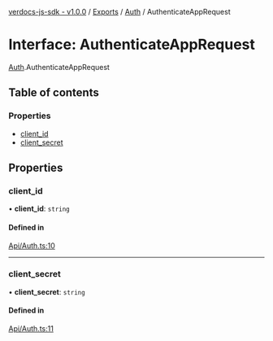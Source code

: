 [verdocs-js-sdk - v1.0.0](../README.md) / [Exports](../modules.md) / [Auth](../modules/Auth.md) / AuthenticateAppRequest

# Interface: AuthenticateAppRequest

[Auth](../modules/Auth.md).AuthenticateAppRequest

## Table of contents

### Properties

- [client_id](Auth.AuthenticateAppRequest.md#client_id)
- [client_secret](Auth.AuthenticateAppRequest.md#client_secret)

## Properties

### client\_id

• **client\_id**: `string`

#### Defined in

[Api/Auth.ts:10](https://github.com/Verdocs/js-sdk/blob/458266e/src/Api/Auth.ts#L10)

___

### client\_secret

• **client\_secret**: `string`

#### Defined in

[Api/Auth.ts:11](https://github.com/Verdocs/js-sdk/blob/458266e/src/Api/Auth.ts#L11)
